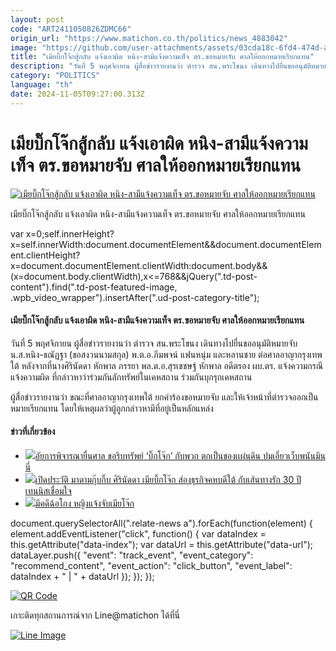```yaml
---
layout: post
code: "ART2411050826ZDMC66"
origin_url: "https://www.matichon.co.th/politics/news_4883042"
image: "https://github.com/user-attachments/assets/03cda18c-6fd4-474d-a2a9-ac183a381923"
title: "เมียบิ๊กโจ๊กสู้กลับ แจ้งเอาผิด หนิง-สามีแจ้งความเท็จ ตร.ขอหมายจับ ศาลให้ออกหมายเรียกแทน"
description: "วันที่ 5 พฤศจิกายน ผู้สื่อข่าวรายงานว่า ตำรวจ สน.พระโขนง เดินทางไปยื่นขออนุมัติหมายจับ น.ส.หนิง-ธณัฏฐา (ขอสงวนนามสกุล) พ.ต.อ.ภีมพจน์ แฟนหนุ่ม และหลานชาย"
category: "POLITICS"
language: "th"
date: 2024-11-05T09:27:00.313Z
---
```


# เมียบิ๊กโจ๊กสู้กลับ แจ้งเอาผิด หนิง-สามีแจ้งความเท็จ ตร.ขอหมายจับ ศาลให้ออกหมายเรียกแทน

[![เมียบิ๊กโจ๊กสู้กลับ แจ้งเอาผิด หนิง-สามีแจ้งความเท็จ ตร.ขอหมายจับ ศาลให้ออกหมายเรียกแทน](https://www.matichon.co.th/wp-content/uploads/2024/11/107.jpg "107")](https://www.matichon.co.th/wp-content/uploads/2024/11/107.jpg)

เมียบิ๊กโจ๊กสู้กลับ แจ้งเอาผิด หนิง-สามีแจ้งความเท็จ ตร.ขอหมายจับ ศาลให้ออกหมายเรียกแทน

var x=0;self.innerHeight?x=self.innerWidth:document.documentElement&&document.documentElement.clientHeight?x=document.documentElement.clientWidth:document.body&&(x=document.body.clientWidth),x<=768&&jQuery(".td-post-content").find(".td-post-featured-image, .wpb\_video\_wrapper").insertAfter(".ud-post-category-title");

#### **เมียบิ๊กโจ๊กสู้กลับ แจ้งเอาผิด หนิง-สามีแจ้งความเท็จ ตร.ขอหมายจับ ศาลให้ออกหมายเรียกแทน**

วันที่ 5 พฤศจิกายน ผู้สื่อข่าวรายงานว่า ตำรวจ สน.พระโขนง เดินทางไปยื่นขออนุมัติหมายจับ น.ส.หนิง-ธณัฏฐา (ขอสงวนนามสกุล) พ.ต.อ.ภีมพจน์ แฟนหนุ่ม และหลานชาย ต่อศาลอาญากรุงเทพใต้ หลังจากที่นางศิรินัดดา หักพาล ภรรยา พล.ต.อ.สุรเชชษฐ์ หักพาล อดีตรอง ผบ.ตร. แจ้งความกรณีแจ้งความผิด ที่กล่าวหาว่าร่วมกันลักทรัพย์ในเคหสถาน ร่วมกันบุกรุกเคหสถาน

ผู้สื่อข่าวรายงานว่า ขณะที่ศาลอาญากรุงเทพใต้ ยกคำร้องขอหมายจับ และให้เจ้าหน้าที่ตำรวจออกเป็นหมายเรียกแทน โดยให้เหตุผลว่าผู้ถูกกล่าวหามีที่อยู่เป็นหลักแหล่ง

#### ข่าวที่เกี่ยวข้อง

*   [![](https://www.matichon.co.th/wp-content/uploads/2024/10/cdi9-wed.jpg)อัยการพิจารณายื่นศาล ขอริบทรัพย์ ‘บิ๊กโจ๊ก’ กับพวก ตกเป็นของเเผ่นดิน ปมเอี่ยวเว็บพนันมินนี่](https://www.matichon.co.th/local/crime/news_4872187)
*   [![](https://www.matichon.co.th/wp-content/uploads/2024/10/บิ๊กโจ๊ก41587.jpg)เปิดประวัติ มาดามกุ๊บกิ๊บ ศิรินัดดา เมียบิ๊กโจ๊ก ส่องธุรกิจคหบดีใต้ กับเส้นทางรัก 30 ปี เทนนิสเชื่อมใจ](https://www.matichon.co.th/lifestyle/social-women/news_4867070)
*   [![](https://www.matichon.co.th/wp-content/uploads/2024/10/maxresdefault-113.jpg)มีคดีฉ้อโกง หญิงแจ้งจับเมียโจ๊ก](https://www.matichon.co.th/clips/news_4865764)

document.querySelectorAll(".relate-news a").forEach(function(element) { element.addEventListener("click", function() { var dataIndex = this.getAttribute("data-index"); var dataUrl = this.getAttribute("data-url"); dataLayer.push({ "event": "track\_event", "event\_category": "recommend\_content", "event\_action": "click\_button", "event\_label": dataIndex + " | " + dataUrl }); }); });

[![QR Code](https://www.matichon.co.th/wp-content/uploads/2023/07/wob1371z.jpg)](https://lin.ee/ht0nDxX)

เกาะติดทุกสถานการณ์จาก Line@matichon ได้ที่นี่

[![Line Image](https://www.matichon.co.th/wp-content/uploads/2023/07/th.png)](https://lin.ee/ht0nDxX)